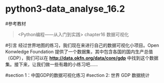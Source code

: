 # python3-data_analyse_16.2
#参考教材
><Python编程——从入门到实践> chapter16 数据可视化

#引言
经过世界地图的练习，我们现在来进行自己的数据可视化小项目。Open Konwledge Foundation 提供了一个数据集，其中包含各国的国内生产总值（GDP），我们可以在 **http://data.okfn.org/data/core/gdp** 中找到这个数据集。接下来，让我们做一些有趣的小练习吧......

#section 1：中国GDP的数据可视化练习
#section 2: 世界 GDP 数据统计
